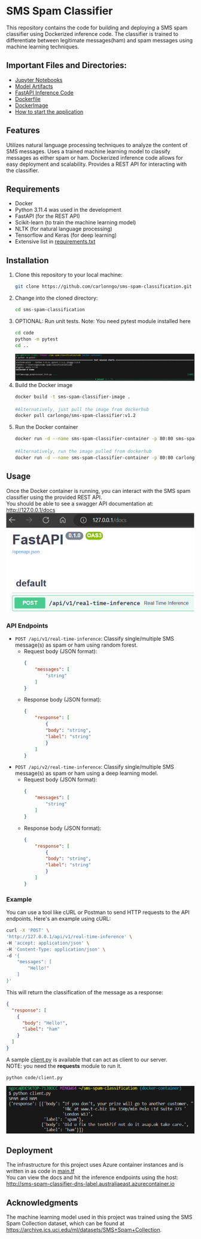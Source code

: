 # SMS Spam Classifier
This repository contains the code for building and deploying a SMS spam classifier using Dockerized inference code. The classifier is trained to differentiate between legitimate messages(ham) and spam messages using machine learning techniques.

## Important Files and Directories:
* [Jupyter Notebooks](./notebook/)
* [Model Artifacts](./model/)
* [FastAPI Inference Code](./code/server.py)
* [Dockerfile](./Dockerfile)
* [DockerImage](https://hub.docker.com/repository/docker/carlongo/sms-spam-classifier/general)
* [How to start the application](#installation)

## Features
Utilizes natural language processing techniques to analyze the content of SMS messages.
Uses a trained machine learning model to classify messages as either spam or ham.
Dockerized inference code allows for easy deployment and scalability.
Provides a REST API for interacting with the classifier.

## Requirements
* Docker
* Python 3.11.4 was used in the development
* FastAPI (for the REST API)
* Scikit-learn (to train the machine learning model)
* NLTK (for natural language processing)
* Tensorflow and Keras (for deep learning)
* Extensive list in [requirements.txt](./requirements.txt)

## Installation
1. Clone this repository to your local machine:
    ```bash
    git clone https://github.com/carlonngo/sms-spam-classification.git
    ```
2. Change into the cloned directory:
    ```bash
    cd sms-spam-classification
    ```
3. OPTIONAL: Run unit tests. Note: You need pytest module installed here
    ```bash
    cd code
    python -m pytest
    cd .. 
    ```
    ![pytest](./img/pytest.png)
4. Build the Docker image
    ```bash
    docker build -t sms-spam-classifier-image .

    #Alternatively, just pull the image from dockerhub
    docker pull carlongo/sms-spam-classifier:v1.2
    ```
5. Run the Docker container
    ```bash
    docker run -d --name sms-spam-classifier-container -p 80:80 sms-spam-classifier-image

    #Alternatively, run the image pulled from dockerhub
    docker run -d --name sms-spam-classifier-container -p 80:80 carlongo/sms-spam-classifier:v1.2
    ```

## Usage
Once the Docker container is running, you can interact with the SMS spam classifier using the provided REST API.\
You should be able to see a swagger API documentation at: http://127.0.0.1/docs
![swagger_api](./img/swagger_api.png)
### API Endpoints
* `POST /api/v1/real-time-inference`: Classify single/multiple SMS message(s) as spam or ham using random forest.
    * Request body (JSON format):
        ```json
        {
            "messages": [
                "string"
            ]
        }
        ```
    * Response body (JSON format):
        ```json
        {
            "response": [
                {
                "body": "string",
                "label": "string"
                }
            ]
        }
        ```
* `POST /api/v2/real-time-inference`: Classify single/multiple SMS message(s) as spam or ham using a deep learning model.
    * Request body (JSON format):
        ```json
        {
            "messages": [
                "string"
            ]
        }
        ```
    * Response body (JSON format):
        ```json
        {
            "response": [
                {
                "body": "string",
                "label": "string"
                }
            ]
        }
        ```
### Example
You can use a tool like cURL or Postman to send HTTP requests to the API endpoints. Here's an example using cURL:
```bash
curl -X 'POST' \
'http://127.0.0.1/api/v1/real-time-inference' \
-H 'accept: application/json' \
-H 'Content-Type: application/json' \
-d '{
    "messages": [
        "Hello!"
    ]
}'
```
This will return the classification of the message as a response:
```json
{
  "response": [
    {
      "body": "Hello!",
      "label": "ham"
    }
  ]
}
```
A sample [client.py](./client.py) is available that can act as client to our server.\
NOTE: you need the **requests** module to run it.
```bash
python code/client.py
```
![client](./img/client.png)

## Deployment
The infrastructure for this project uses Azure container instances and is written in as code in [main.tf](./main.tf)\
You can view the docs and hit the inference endpoints using the host: http://sms-spam-classifier-dns-label.australiaeast.azurecontainer.io

## Acknowledgments
The machine learning model used in this project was trained using the SMS Spam Collection dataset, which can be found at https://archive.ics.uci.edu/ml/datasets/SMS+Spam+Collection.
